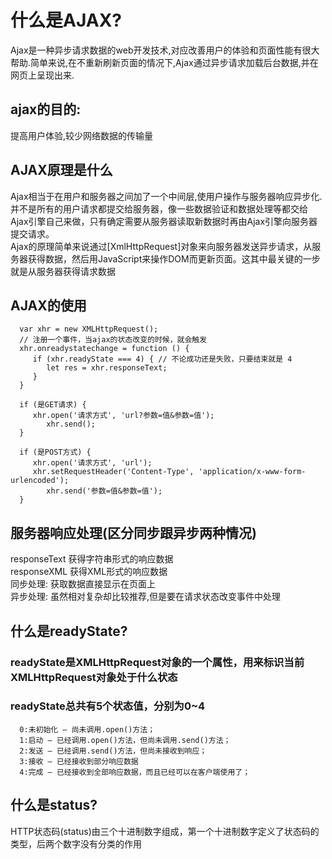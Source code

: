 # 什么是AJAX?
  Ajax是一种异步请求数据的web开发技术,对应改善用户的体验和页面性能有很大帮助.简单来说,在不重新刷新页面的情况下,Ajax通过异步请求加载后台数据,并在网页上呈现出来.
## ajax的目的: 
   提高用户体验,较少网络数据的传输量

## AJAX原理是什么
   Ajax相当于在用户和服务器之间加了一个中间层,使用户操作与服务器响应异步化.并不是所有的用户请求都提交给服务器，像一些数据验证和数据处理等都交给Ajax引擎自己来做，只有确定需要从服务器读取新数据时再由Ajax引擎向服务器提交请求。<br/>
   Ajax的原理简单来说通过[XmlHttpRequest]对象来向服务器发送异步请求，从服务器获得数据，然后用JavaScript来操作DOM而更新页面。这其中最关键的一步就是从服务器获得请求数据

## AJAX的使用
      var xhr = new XMLHttpRequest();
      // 注册一个事件，当ajax的状态改变的时候，就会触发
      xhr.onreadystatechange = function () {
         if (xhr.readyState === 4) { // 不论成功还是失败，只要结束就是 4
            let res = xhr.responseText;
         }
      }

      if (是GET请求) {
         xhr.open('请求方式', 'url?参数=值&参数=值');
            xhr.send();
      }

      if (是POST方式) {
         xhr.open('请求方式', 'url');
         xhr.setRequestHeader('Content-Type', 'application/x-www-form-urlencoded');
            xhr.send('参数=值&参数=值');
      }

## 服务器响应处理(区分同步跟异步两种情况)
   responseText 获得字符串形式的响应数据<br/>
   responseXML  获得XML形式的响应数据<br/>
   同步处理: 获取数据直接显示在页面上<br/>
   异步处理: 虽然相对复杂却比较推荐,但是要在请求状态改变事件中处理

## 什么是readyState?
### readyState是XMLHttpRequest对象的一个属性，用来标识当前XMLHttpRequest对象处于什么状态<br/>
### readyState总共有5个状态值，分别为0~4<br/>
      0:未初始化 — 尚未调用.open()方法；
      1:启动 — 已经调用.open()方法，但尚未调用.send()方法；
      2:发送 — 已经调用.send()方法，但尚未接收到响应；
      3:接收 — 已经接收到部分响应数据
      4:完成 — 已经接收到全部响应数据，而且已经可以在客户端使用了；

## 什么是status?
   HTTP状态码(status)由三个十进制数字组成，第一个十进制数字定义了状态码的类型，后两个数字没有分类的作用
